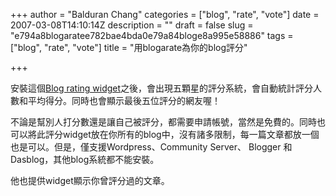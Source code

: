 +++
author = "Balduran Chang"
categories = ["blog", "rate", "vote"]
date = 2007-03-08T14:10:14Z
description = ""
draft = false
slug = "e794a8blogaratee782bae4bda0e79a84bloge8a995e58886"
tags = ["blog", "rate", "vote"]
title = "用blogarate為你的blog評分"

+++


安裝這個[Blog rating widget](http://blogarate.com/Widget.aspx "Blog rating widget")之後，會出現五顆星的評分系統，會自動統計評分人數和平均得分。同時也會顯示最後五位評分的網友喔！

不論是幫別人打分數還是讓自己被評分，都需要申請帳號，當然是免費的。同時也可以將此評分widget放在你所有的blog中，沒有諸多限制，每一篇文章都放一個也是可以。但是，僅支援Wordpress、Community Server、 Blogger 和Dasblog，其他blog系統都不能安裝。

他也提供widget顯示你曾評分過的文章。

